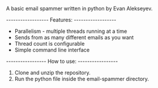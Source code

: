 A basic email spammer written in python by Evan Alekseyev.

------------------ Features: ------------------
* Parallelism - multiple threads running at a time
* Sends from as many different emails as you want
* Thread count is configurable
* Simple command line interface

----------------- How to use: -----------------
1) Clone and unzip the repository.
2) Run the python file inside the email-spammer directory.
